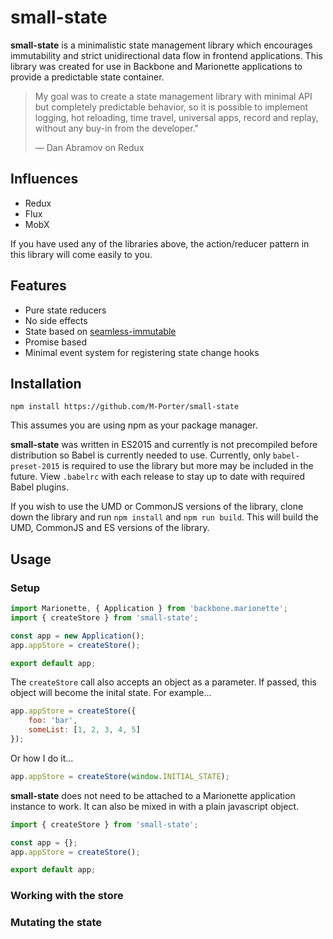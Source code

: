 # small-state

**small-state** is a minimalistic state management library which encourages immutability and strict unidirectional data flow in frontend applications. This library was created for use in Backbone and Marionette applications to provide a predictable state container.

> My goal was to create a state management library with minimal API but completely predictable behavior, so it is possible to implement logging, hot reloading, time travel, universal apps, record and replay, without any buy-in from the developer."
> 
> — Dan Abramov on Redux

## Influences

- Redux
- Flux
- MobX

If you have used any of the libraries above, the action/reducer pattern in this library will come easily to you.

## Features
- Pure state reducers
- No side effects
- State based on [seamless-immutable](https://github.com/rtfeldman/seamless-immutable)
- Promise based
- Minimal event system for registering state change hooks

## Installation

`npm install https://github.com/M-Porter/small-state`

This assumes you are using npm as your package manager.

**small-state** was written in ES2015 and currently is not precompiled before distribution so Babel is currently needed to use. Currently, only `babel-preset-2015` is required to use the library but more may be included in the future. View `.babelrc` with each release to stay up to date with required Babel plugins.

If you wish to use the UMD or CommonJS versions of the library, clone down the library and run `npm install` and `npm run build`. This will build the UMD, CommonJS and ES versions of the library.

## Usage

### Setup

```js
import Marionette, { Application } from 'backbone.marionette';
import { createStore } from 'small-state';

const app = new Application();
app.appStore = createStore();

export default app;
```

The `createStore` call also accepts an object as a parameter. If passed, this object will become the inital state. For example...

```js
app.appStore = createStore({
    foo: 'bar',
    someList: [1, 2, 3, 4, 5]
});
```
Or how I do it...

```js
app.appStore = createStore(window.INITIAL_STATE);
```

**small-state** does not need to be attached to a Marionette application instance to work. It can also be mixed in with a plain javascript object.

```js
import { createStore } from 'small-state';

const app = {};
app.appStore = createStore();

export default app;
```

### Working with the store

### Mutating the state
